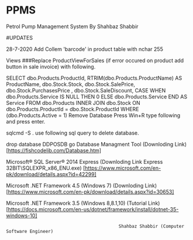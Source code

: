 # PPMS
Petrol Pump Management System By Shahbaz Shabbir

#UPDATES

28-7-2020
Add Collem 'barcode' in product table with nchar 255

Views
###Replace ProductViewForSales (if error occured on product add button in sale invoice) with following.

SELECT        dbo.Products.ProductId, RTRIM(dbo.Products.ProductName) AS ProductName, dbo.Stock.Stock, dbo.Stock.SalePrice, dbo.Stock.PurchasesPrice , dbo.Stock.SaleDiscount, CASE WHEN dbo.Products.Service IS NULL THEN 0 ELSE dbo.Products.Service END AS Service
FROM            dbo.Products INNER JOIN
                         dbo.Stock ON dbo.Products.ProductId = dbo.Stock.ProductId
WHERE        (dbo.Products.Active = 1)
Remove Database
Press Win+R type following and press enter.

   sqlcmd -S .
use following sql query to delete database.

drop database DDPOSDB
go
Database Managment Tool
(Downloding Link)[https://fishcodelib.com/Database.htm]

Microsoft® SQL Server® 2014 Express
(Downloding Link Express 32BIT\SQLEXPR_x86_ENU.exe) [https://www.microsoft.com/en-pk/download/details.aspx?id=42299]

Microsoft .NET Framework 4.5 (Windows 7)
(Downloding Link) [https://www.microsoft.com/en-pk/download/details.aspx?id=30653]

Microsoft .NET Framework 3.5 (Windows 8,8.1,10)
(Tutorial Link) [https://docs.microsoft.com/en-us/dotnet/framework/install/dotnet-35-windows-10]



                                               Shahbaz Shabbir (Computer Software Engineer)
                                               
                           
